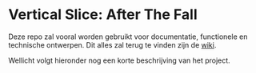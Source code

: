 # Vertical Slice: After The Fall
Deze repo zal vooral worden gebruikt voor documentatie, functionele en technische ontwerpen. Dit alles zal terug te vinden zijn de [wiki](https://github.com/XR-lab/VerticalSlice_AfterTheFall/wiki).

Wellicht volgt hieronder nog een korte beschrijving van het project.
